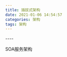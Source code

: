 ```yaml
---
title: 插拔式架构
date: 2021-01-06 14:54:57
categories: 架构
tags: 架构
---
```


<p>----</p>

<!-- more -->

SOA服务架构